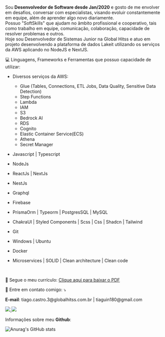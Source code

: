 Sou **Desenvolvedor de Software desde Jan/2020** e gosto de me envolver em desafios, conversar com especialistas, visando evoluir constantemente em equipe, além de aprender algo novo diariamente.
<br /> Possuo "SoftSkills" que ajudam no âmbito profissional e cooperativo, tais como trabalho em equipe, comunicação, colaboração, capacidade de resolver problemas e outros. <br />
Hoje sou Desenvolvedor de Sistemas Junior na Global Hitss e atuo em projeto desenvolvendo a plataforma de dados Lakeit utilizando os serviços da AWS aplicando no NodeJS e NextJS.

💻 Linguagens, Frameworks e Ferramentas que possuo capacidade de utilizar:
- Diversos serviços da AWS:
  - Glue (Tables, Connections, ETL Jobs, Data Quality, Sensitive Data Detection)
  - Step Functions
  - Lambda
  - IAM
  - S3
  - Bedrock AI
  - RDS
  - Cognito
  - Elastic Container Service(ECS)
  - Athena
  - Secret Manager

- Javascript | Typescript
- NodeJs
- ReactJs | NextJs
- NestJs
- Graphql
- Firebase
- PrismaOrm | Typeorm | PostgresSQL | MySQL
- ChakraUI | Styled Components | Scss | Css | Shadcn | Tailwind
- Git
- Windows | Ubuntu 
- Docker
- Microservices | SOLID | Clean architecture | Clean code

<br />

📄 Segue o meu currículo: [Clique aqui para baixar o PDF](curriculo-tiago-goncalves.pdf)

💌 Entre em contato comigo: ⤵️
<p>
  <strong>E-mail</strong>: tiago.castro.3@globalhitss.com.br | tiaguin180@gmail.com
</p>
<a href="https://www.linkedin.com/in/tiagogoncalvesdecastro/"  target="_blank">
  <img 
    src="https://img.shields.io/badge/-Linkedin-0e76a8?style=flat-square&logo=Linkedin&logoColor=white" 
  />
</a>
    <a href="https://discord.com/users/586186122611130368"  target="_blank">
  <img 
    src="https://img.shields.io/badge/-Discord-5276f2?style=flat-square&logo=Discord&logoColor=white"
  />
</a>

<br />

Informações sobre meu **Github**:

![Anurag's GitHub stats](https://github-readme-stats.vercel.app/api?username=tiagogcastro&show_icons=true&theme=radical)
